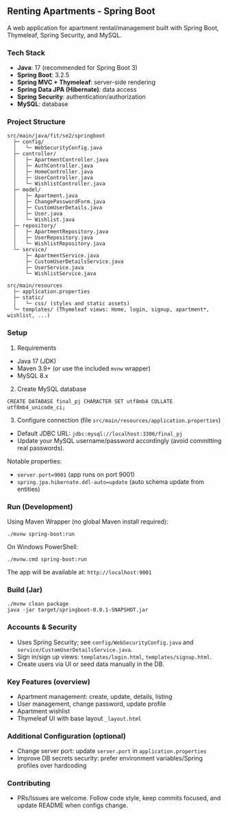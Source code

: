## Renting Apartments - Spring Boot

A web application for apartment rental/management built with Spring Boot, Thymeleaf, Spring Security, and MySQL.

### Tech Stack
- **Java**: 17 (recommended for Spring Boot 3)
- **Spring Boot**: 3.2.5
- **Spring MVC + Thymeleaf**: server-side rendering
- **Spring Data JPA (Hibernate)**: data access
- **Spring Security**: authentication/authorization
- **MySQL**: database

### Project Structure
```
src/main/java/fit/se2/springboot
  ├─ config/
  │   └─ WebSecurityConfig.java
  ├─ controller/
  │   ├─ ApartmentController.java
  │   ├─ AuthController.java
  │   ├─ HomeController.java
  │   ├─ UserController.java
  │   └─ WishlistController.java
  ├─ model/
  │   ├─ Apartment.java
  │   ├─ ChangePasswordForm.java
  │   ├─ CustomUserDetails.java
  │   ├─ User.java
  │   └─ Wishlist.java
  ├─ repository/
  │   ├─ ApartmentRepository.java
  │   ├─ UserRepository.java
  │   └─ WishlistRepository.java
  └─ service/
      ├─ ApartmentService.java
      ├─ CustomUserDetailsService.java
      ├─ UserService.java
      └─ WishlistService.java

src/main/resources
  ├─ application.properties
  ├─ static/
  │   └─ css/ (styles and static assets)
  └─ templates/ (Thymeleaf views: Home, login, signup, apartment*, wishlist, ...)
```

### Setup
1) Requirements
- Java 17 (JDK)
- Maven 3.9+ (or use the included `mvnw` wrapper)
- MySQL 8.x

2) Create MySQL database
```
CREATE DATABASE final_pj CHARACTER SET utf8mb4 COLLATE utf8mb4_unicode_ci;
```

3) Configure connection (file `src/main/resources/application.properties`)
- Default JDBC URL: `jdbc:mysql://localhost:3306/final_pj`
- Update your MySQL username/password accordingly (avoid committing real passwords).

Notable properties:
- `server.port=9001` (app runs on port 9001)
- `spring.jpa.hibernate.ddl-auto=update` (auto schema update from entities)

### Run (Development)
Using Maven Wrapper (no global Maven install required):
```
./mvnw spring-boot:run
```
On Windows PowerShell:
```
./mvnw.cmd spring-boot:run
```
The app will be available at: `http://localhost:9001`

### Build (Jar)
```
./mvnw clean package
java -jar target/springboot-0.0.1-SNAPSHOT.jar
```

### Accounts & Security
- Uses Spring Security; see `config/WebSecurityConfig.java` and `service/CustomUserDetailsService.java`.
- Sign in/sign up views: `templates/login.html`, `templates/signup.html`.
- Create users via UI or seed data manually in the DB.

### Key Features (overview)
- Apartment management: create, update, details, listing
- User management, change password, update profile
- Apartment wishlist
- Thymeleaf UI with base layout `_layout.html`

### Additional Configuration (optional)
- Change server port: update `server.port` in `application.properties`
- Improve DB secrets security: prefer environment variables/Spring profiles over hardcoding

### Contributing
- PRs/Issues are welcome. Follow code style, keep commits focused, and update README when configs change.

